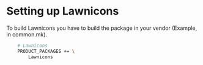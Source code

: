 # Setting up Lawnicons
To build Lawnicons you have to build the package in your vendor (Example, in common.mk).
```bash
    # Lawnicons
    PRODUCT_PACKAGES += \
        Lawnicons
```
